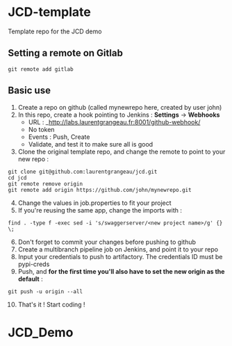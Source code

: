 # JCD-template
Template repo for the JCD demo


## Setting a remote on Gitlab

```git remote add gitlab```

## Basic use

1. Create a repo on github (called mynewrepo here, created by user john)
2. In this repo, create a hook pointing to Jenkins : **Settings** -> **Webhooks**
    + URL : _http://labs.laurentgrangeau.fr:8001/github-webhook/
    + No token
    + Events : Push, Create
    + Validate, and test it to make sure all is good
3. Clone the original template repo, and change the remote to point to your new repo :
```
git clone git@github.com:laurentgrangeau/jcd.git
cd jcd
git remote remove origin
git remote add origin https://github.com/john/mynewrepo.git
```
4. Change the values in job.properties to fit your project
5. If you're reusing the same app, change the imports with :
```
find . -type f -exec sed -i 's/swaggerserver/<new project name>/g' {} \;
```
6. Don't forget to commit your changes before pushing to github
6. Create a multibranch pipeline job on Jenkins, and point it to your repo
7. Input your credentials to push to artifactory. The credentials ID must be pypi-creds
8. Push, and **for the first time you'll also have to set the new origin as the default** :
```
git push -u origin --all
```
10. That's it ! Start coding !
# JCD_Demo
